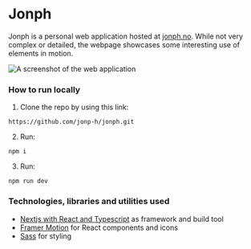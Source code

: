 # Jonph

Jonph is a personal web application hosted at [jonph.no](https://jonph.no). While not very complex or detailed, the webpage showcases some interesting use of elements in motion.

![A screenshot of the web application](/public/exampleImage.png)

### How to run locally

1. Clone the repo by using this link:

```
https://github.com/jonp-h/jonph.git
```

2. Run:

```
npm i
```

3. Run:

```
npm run dev
```

### Technologies, libraries and utilities used

- [Nextjs with React and Typescript](https://nextjs.org/) as framework and build tool
- [Framer Motion](https://www.framer.com/motion/) for React components and icons
- [Sass](https://sass-lang.com/) for styling
